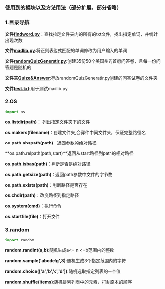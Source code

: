 ### 使用到的模块以及方法用法（部分扩展，部分省略）

### 1.目录导航

**文件[findword.py](./findword.py)**：查找指定文件夹内的所有的txt文件，找出指定单词，并统计出现次数

**文件[madlib.py](./madlib.py)**:将正则表达式匹配的单词修改为用户输入的单词

**文件[randomQuizGeneratir.py](./randomQuizGeneratir.py)**:创建35份50个美国州的首府问答卷，且每一份问答题是随机的

**文件夹[Quize&Answer](./Quize&Answer)**:存放randomQuizGeneratir.py创建的问答试卷的文件夹

**文件[test.txt](./test.txt)**:用于测试madlib.py

### 2.OS

```python
import os
```



**os.listdir(path)**： 列出指定文件夹下的文件

**os.makers(filename)**：创建文件夹,会穿件中间文件夹，保证完整路径名

**os.path.abspath(path)**：返回参数的绝对路径

**os.path.relpath(path,start)**返回从start路径到path的相对路径

**os.path.isbas(path)**：判断是否是绝对路径

**os.path.getsize(path)**：返回path参数中文件的字节数

**os.path.exists(path)**：判断路径是否存在

**os.chdir(path)**：改变路径到指定路径

**os.system(cmd)**：执行命令

**os.startfile(file)**：打开文件



### 3.random

```py
import random
```



**random.randint(a,b)**:随机生成a<= n <=b范围内的整数

**random.sample('abcdefg',3)**:随机生成3个指定范围内的字符

**random.choice(['a','b','c','d'])**:随机选取指定列表的一个值

**random.shuffle(items)**:随机排列列表中的元素，打乱原本的顺序



